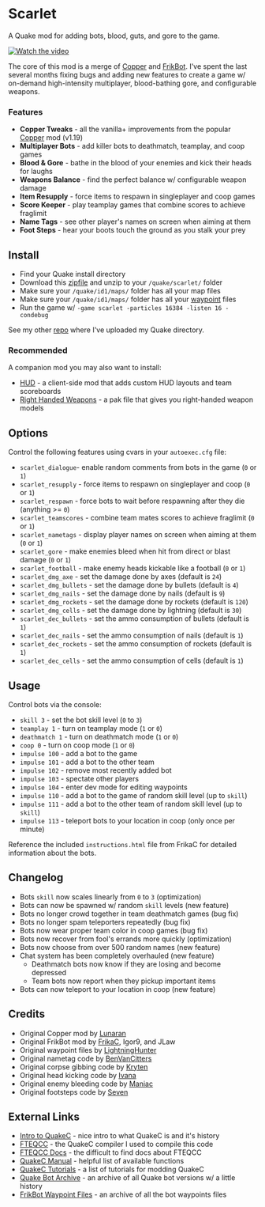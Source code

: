 # Scarlet

A Quake mod for adding bots, blood, guts, and gore to the game.

[![Watch the video](https://i.imgur.com/EVb4OjN.png)](https://mega.nz/file/eypwhI5T#6MTGhIC4wFgXIdBggrOp-2D5p_DsSWMhi471RW9gCtk)

The core of this mod is a merge of [Copper](http://lunaran.com/copper/) and [FrikBot](https://www.moddb.com/mods/frikbot-x).  I've spent the last several months fixing bugs and adding new features to create a game w/ on-demand high-intensity multiplayer, blood-bathing gore, and configurable weapons.

### Features

- **Copper Tweaks** - all the vanilla+ improvements from the popular [Copper](http://lunaran.com/copper/) mod (v1.19)
- **Multiplayer Bots** - add killer bots to deathmatch, teamplay, and coop games
- **Blood & Gore** - bathe in the blood of your enemies and kick their heads for laughs
- **Weapons Balance** - find the perfect balance w/ configurable weapon damage
- **Item Resupply** - force items to respawn in singleplayer and coop games
- **Score Keeper** - play teamplay games that combine scores to achieve fraglimit
- **Name Tags** - see other player's names on screen when aiming at them
- **Foot Steps** - hear your boots touch the ground as you stalk your prey

## Install

- Find your Quake install directory
- Download this [zipfile](https://github.com/whipowill/quake-mod-scarlet/archive/master.zip) and unzip to your ``/quake/scarlet/`` folder
- Make sure your ``/quake/id1/maps/`` folder has all your map files
- Make sure your ``/quake/id1/maps/`` folder has all your [waypoint](https://github.com/whipowill/quake-mod-frikbot-waypoints) files
- Run the game w/ ``-game scarlet -particles 16384 -listen 16 -condebug``

See my other [repo](https://github.com/whipowill/quake-dir) where I've uploaded my Quake directory.

### Recommended

A companion mod you may also want to install:

- [HUD](https://github.com/whipowill/quake-mod-hud) - a client-side mod that adds custom HUD layouts and team scoreboards
- [Right Handed Weapons](https://www.moddb.com/games/quake/addons/quake-right-handed-weapons) - a pak file that gives you right-handed weapon models

## Options

Control the following features using cvars in your ``autoexec.cfg`` file:

- ``scarlet_dialogue``- enable random comments from bots in the game (``0`` or ``1``)
- ``scarlet_resupply`` - force items to respawn on singleplayer and coop (``0`` or ``1``)
- ``scarlet_respawn`` - force bots to wait before respawning after they die (anything >= ``0``)
- ``scarlet_teamscores`` - combine team mates scores to achieve fraglimit (``0`` or ``1``)
- ``scarlet_nametags`` - display player names on screen when aiming at them (``0`` or ``1``)
- ``scarlet_gore`` - make enemies bleed when hit from direct or blast damage (``0`` or ``1``)
- ``scarlet_football`` - make enemy heads kickable like a football (``0`` or ``1``)
- ``scarlet_dmg_axe`` - set the damage done by axes (default is ``24``)
- ``scarlet_dmg_bullets`` - set the damage done by bullets (default is ``4``)
- ``scarlet_dmg_nails`` - set the damage done by nails (default is ``9``)
- ``scarlet_dmg_rockets`` - set the damage done by rockets (default is ``120``)
- ``scarlet_dmg_cells`` - set the damage done by lightning (default is ``30``)
- ``scarlet_dec_bullets`` - set the ammo consumption of bullets (default is ``1``)
- ``scarlet_dec_nails`` - set the ammo consumption of nails (default is ``1``)
- ``scarlet_dec_rockets`` - set the ammo consumption of rockets (default is ``1``)
- ``scarlet_dec_cells`` - set the ammo consumption of cells (default is ``1``)

## Usage

Control bots via the console:

- ``skill 3`` - set the bot skill level (``0`` to ``3``)
- ``teamplay 1`` - turn on teamplay mode (``1`` or ``0``)
- ``deathmatch 1`` - turn on deathmatch mode (``1`` or ``0``)
- ``coop 0`` - turn on coop mode (``1`` or ``0``)
- ``impulse 100`` - add a bot to the game
- ``impulse 101`` - add a bot to the other team
- ``impulse 102`` - remove most recently added bot
- ``impulse 103`` - spectate other players
- ``impulse 104`` - enter dev mode for editing waypoints
- ``impulse 110`` - add a bot to the game of random skill level (up to ``skill``)
- ``impulse 111`` - add a bot to the other team of random skill level (up to ``skill``)
- ``impulse 113`` - teleport bots to your location in coop (only once per minute)

Reference the included ``instructions.html`` file from FrikaC for detailed information about the bots.

## Changelog

- Bots ``skill`` now scales linearly from ``0`` to ``3`` (optimization)
- Bots can now be spawned w/ random ``skill`` levels (new feature)
- Bots no longer crowd together in team deathmatch games (bug fix)
- Bots no longer spam teleporters repeatedly (bug fix)
- Bots now wear proper team color in coop games (bug fix)
- Bots now recover from fool's errands more quickly (optimization)
- Bots now choose from over 500 random names (new feature)
- Chat system has been completely overhauled (new feature)
    - Deathmatch bots now know if they are losing and become depressed
    - Team bots now report when they pickup important items
- Bots can now teleport to your location in coop (new feature)

## Credits

- Original Copper mod by [Lunaran](http://lunaran.com/copper/)
- Original FrikBot mod by [FrikaC](https://www.moddb.com/mods/frikbot-x), Igor9, and JLaw
- Original waypoint files by [LightningHunter](https://www.celephais.net/board/view_thread.php?id=60404)
- Original nametag code by [BenVanCitters](https://gist.github.com/BenVanCitters/a157f58e906bf00adc39a484cbcee12f)
- Original corpse gibbing code by [Kryten](https://www.insideqc.com/qctut/qctut-33.shtml)
- Original head kicking code by [Ivana](http://www.insideqc.com/qctut/lesson-52.shtml)
- Original enemy bleeding code by [Maniac](https://www.insideqc.com/qctut/qctut-47.shtml)
- Original footsteps code by [Seven](https://www.quakewiki.net/quake-1/mods/footsteps-pack/)

## External Links

- [Intro to QuakeC](https://codedocs.org/what-is/quakec) - nice intro to what QuakeC is and it's history
- [FTEQCC](https://fte.triptohell.info/downloads) - the QuakeC compiler I used to compile this code
- [FTEQCC Docs](https://fte.triptohell.info/moodles/fteqcc/README.html) - the difficult to find docs about FTEQCC
- [QuakeC Manual](http://www.cataboligne.org/extra/qcmanual.html#Names) - helpful list of available functions
- [QuakeC Tutorials](https://quakewiki.org/wiki/QuakeC_tutorials) - a list of tutorials for modding QuakeC
- [Quake Bot Archive](https://github.com/Jason2Brownlee/QuakeBotArchive) - an archive of all Quake bot versions w/ a little history
- [FrikBot Waypoint Files](https://github.com/whipowill/quake-mod-frikbot-waypoints) - an archive of all the bot waypoints files